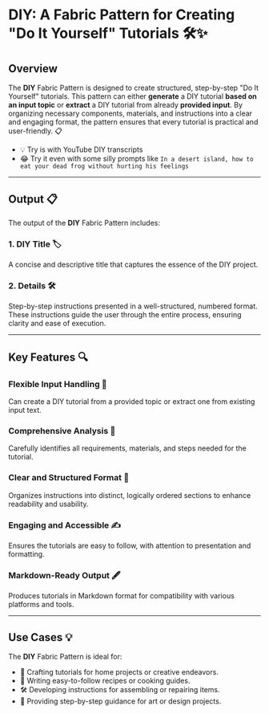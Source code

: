 # DIY: A Fabric Pattern for Creating "Do It Yourself" Tutorials 🛠️✨

## Overview

The **DIY** Fabric Pattern is designed to create structured, step-by-step "Do It Yourself" tutorials. This pattern can either **generate** a DIY tutorial **based on an input topic** or **extract** a DIY tutorial from already **provided input**. By organizing necessary components, materials, and instructions into a clear and engaging format, the pattern ensures that every tutorial is practical and user-friendly. 📋

- 💡 Try is with YouTube DIY transcripts
- 😂 Try it even with some silly prompts like `In a desert island, how to eat your dead frog without hurting his feelings`

---

## Output 📋

The output of the **DIY** Fabric Pattern includes:

### 1. DIY Title 🏷️
A concise and descriptive title that captures the essence of the DIY project.

### 2. Details 🛠️
Step-by-step instructions presented in a well-structured, numbered format. These instructions guide the user through the entire process, ensuring clarity and ease of execution.

---

## Key Features 🔍

### Flexible Input Handling 🔄
Can create a DIY tutorial from a provided topic or extract one from existing input text.

### Comprehensive Analysis 🧠
Carefully identifies all requirements, materials, and steps needed for the tutorial.

### Clear and Structured Format 📑
Organizes instructions into distinct, logically ordered sections to enhance readability and usability.

### Engaging and Accessible ✍️
Ensures the tutorials are easy to follow, with attention to presentation and formatting.

### Markdown-Ready Output 🖋️
Produces tutorials in Markdown format for compatibility with various platforms and tools.

---

## Use Cases 💡

The **DIY** Fabric Pattern is ideal for:

- 🏡 Crafting tutorials for home projects or creative endeavors.
- 🍳 Writing easy-to-follow recipes or cooking guides.
- 🛠️ Developing instructions for assembling or repairing items.
- 🎨 Providing step-by-step guidance for art or design projects.

